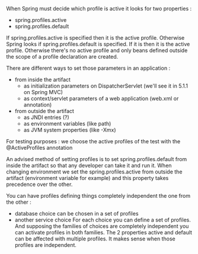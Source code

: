 When Spring must decide which profile is active it looks for two properties :

* spring.profiles.active
* spring.profiles.default

If spring.profiles.active is specified then it is the active profile.
Otherwise Spring looks if spring.profiles.default is specified. If it is then it is the active profile.
Otherwise there's no active profile and only beans defined outside the scope of a profile declaration are created.

There are different ways to set those parameters in an application :
* from inside the artifact
    * as initialization parameters on DispatcherServlet (we'll see it in 5.1.1 on Spring MVC)
    * as context/servlet parameters of a web application (web.xml or annotation)
* from outside the artifact
    * as JNDI entries (?)
    * as environment variables (like path)
    * as JVM system properties (like -Xmx)

For testing purposes : we choose the active profiles of the test with the @ActiveProfiles annotation

An advised method of setting profiles is to set spring.profiles.default from inside the artifact so that any developer can take it and run it.
When changing environment we set the spring.profiles.active from outside the artifact (environment variable for example)
and this property takes precedence over the other.

You can have profiles defining things completely independent the one from the other :
* database choice can be chosen in a set of profiles
* another service choice
For each choice you can define a set of profiles. And supposing the families of choices are completely independent you can activate profiles in both families.
The 2 properties active and default can be affected with multiple profiles. It makes sense when those profiles are independent.
